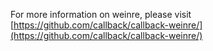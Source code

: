 For more information on weinre, please visit
[https://github.com/callback/callback-weinre/](https://github.com/callback/callback-weinre/)